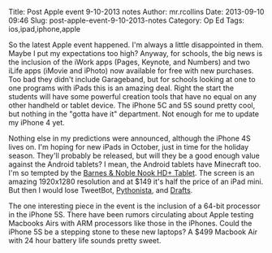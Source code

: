 Title: Post Apple event 9-10-2013 notes
Author: mr.rcollins
Date: 2013-09-10 09:46
Slug: post-apple-event-9-10-2013-notes
Category: Op Ed
Tags: ios,ipad,iphone,apple

So the latest Apple event happened. I'm always a little disappointed in them. Maybe I put my expectations too high? Anyway, for schools, the big news is the inclusion of the iWork apps (Pages, Keynote, and Numbers) and two iLife apps (iMovie and iPhoto) now available for free with new purchases. Too bad they didn't include Garageband, but for schools looking at one to one programs with iPads this is an amazing deal. Right the start the students will have some powerful creation tools that have no equal on any other handheld or tablet device. The iPhone 5C and 5S sound pretty cool, but nothing in the "gotta have it" department. Not enough for me to update my iPhone 4 yet.

Nothing else in my predictions were announced, although the iPhone 4S lives on. I'm hoping for new iPads in October, just in time for the holiday season. They'll probably be released, but will they be a good enough value against the Android tablets? I mean, the Android tablets have Minecraft too. I'm so tempted by the [Barnes & Noble Nook HD+ Tablet](http://www.barnesandnoble.com/p/nook-hd-plus-barnes-noble/1110060512). The screen is an amazing 1920x1280 resolution and at $149 it's half the price of an iPad mini. But then I would lose TweetBot, [Pythonista](http://ryancollins.org/2013/08/07/pythonista-programming-on-your-iphone-and-ipad/), and [Drafts](http://ryancollins.org/2013/08/01/drafts-for-iphone-and-ipad-is-the-app-you-never-knew-you-needed/).

The one interesting piece in the event is the inclusion of a 64-bit processor in the iPhone 5S. There have been rumors circulating about Apple testing Macbooks Airs with ARM processors like those in the iPhones. Could the iPhone 5S be a stepping stone to these new laptops? A $499 Macbook Air with 24 hour battery life sounds pretty sweet.
